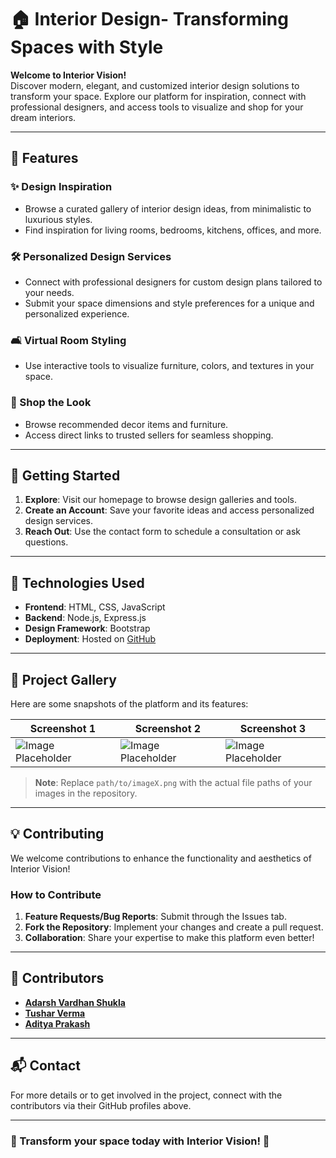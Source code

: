 # 🏠 Interior Design- Transforming Spaces with Style

**Welcome to Interior Vision!**  
Discover modern, elegant, and customized interior design solutions to transform your space. Explore our platform for inspiration, connect with professional designers, and access tools to visualize and shop for your dream interiors.  

---

## 🌟 Features  

### ✨ Design Inspiration  
- Browse a curated gallery of interior design ideas, from minimalistic to luxurious styles.  
- Find inspiration for living rooms, bedrooms, kitchens, offices, and more.  

### 🛠️ Personalized Design Services  
- Connect with professional designers for custom design plans tailored to your needs.  
- Submit your space dimensions and style preferences for a unique and personalized experience.  

### 🛋️ Virtual Room Styling  
- Use interactive tools to visualize furniture, colors, and textures in your space.  

### 🛒 Shop the Look  
- Browse recommended decor items and furniture.  
- Access direct links to trusted sellers for seamless shopping.  

---

## 🚀 Getting Started  

1. **Explore**: Visit our homepage to browse design galleries and tools.  
2. **Create an Account**: Save your favorite ideas and access personalized design services.  
3. **Reach Out**: Use the contact form to schedule a consultation or ask questions.  

---

## 🔧 Technologies Used  

- **Frontend**: HTML, CSS, JavaScript  
- **Backend**: Node.js, Express.js  
- **Design Framework**: Bootstrap  
- **Deployment**: Hosted on [GitHub](https://github.com/)  

---

## 🎨 Project Gallery  

Here are some snapshots of the platform and its features:  

| **Screenshot 1** | **Screenshot 2** | **Screenshot 3** |  
|-------------------|-------------------|-------------------|  
| ![Image Placeholder](path/to/image1.png) | ![Image Placeholder](path/to/image2.png) | ![Image Placeholder](path/to/image3.png) |  

> **Note**: Replace `path/to/imageX.png` with the actual file paths of your images in the repository.  

---

## 💡 Contributing  

We welcome contributions to enhance the functionality and aesthetics of Interior Vision!  

### How to Contribute  
1. **Feature Requests/Bug Reports**: Submit through the Issues tab.  
2. **Fork the Repository**: Implement your changes and create a pull request.  
3. **Collaboration**: Share your expertise to make this platform even better!  

---

## 👥 Contributors  

- [**Adarsh Vardhan Shukla**](https://github.com/Adarsh-code169)  
- [**Tushar Verma**](https://github.com/vtushar06)  
- [**Aditya Prakash**](https://github.com/Aditya-Prakash14)  

---

## 📬 Contact  

For more details or to get involved in the project, connect with the contributors via their GitHub profiles above.  

---

### 🌟 Transform your space today with Interior Vision! 🌟  
